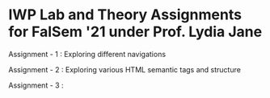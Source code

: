 <h1>IWP Lab and Theory Assignments for FalSem '21 under Prof. Lydia Jane </h1>
<p> Assignment - 1 : Exploring different navigations </p>
<p> Assignment - 2 : Exploring various HTML semantic tags and structure </p>
<p> Assignment - 3 : </p>
